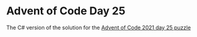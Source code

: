 # Advent of Code Day 25  

The C# version of the solution for the [Advent of Code 2021 day 25 puzzle](https://adventofcode.com/2021/day/25)  
